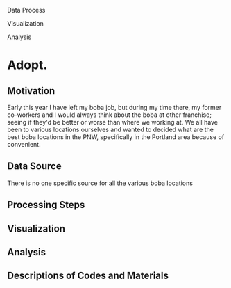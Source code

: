 Data Process

Visualization

Analysis

# Adopt.

## Motivation
Early this year I have left my boba job, but during my time there, my former co-workers and I would always think about the boba at other franchise; seeing if they'd be better or worse than where we working at. We all have been to various locations ourselves and wanted to decided what are the best boba locations in the PNW, specifically in the Portland area because of convenient.

## Data Source
There is no one specific source for all the various boba locations

## Processing Steps

## Visualization



## Analysis



## Descriptions of Codes and Materials
